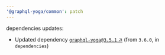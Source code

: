 ```yaml
---
'@graphql-yoga/common': patch
---
```

dependencies updates:
  - Updated dependency [`graphql-yoga@3.5.1` ↗︎](https://www.npmjs.com/package/graphql-yoga/v/3.5.1) (from `3.6.0`, in `dependencies`)
